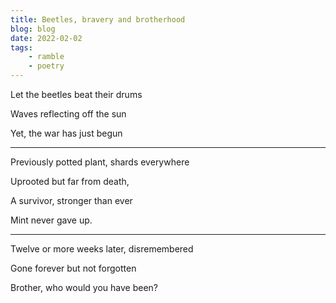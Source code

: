 ```yaml
---
title: Beetles, bravery and brotherhood
blog: blog
date: 2022-02-02
tags:
    - ramble
    - poetry
---
```

Let the beetles beat their drums

Waves reflecting off the sun

Yet, the war has just begun

----------------

Previously potted plant, shards everywhere

Uprooted but far from death,

A survivor, stronger than ever

Mint never gave up.

----------------

Twelve or more weeks later, disremembered

Gone forever but not forgotten

Brother, who would you have been?

